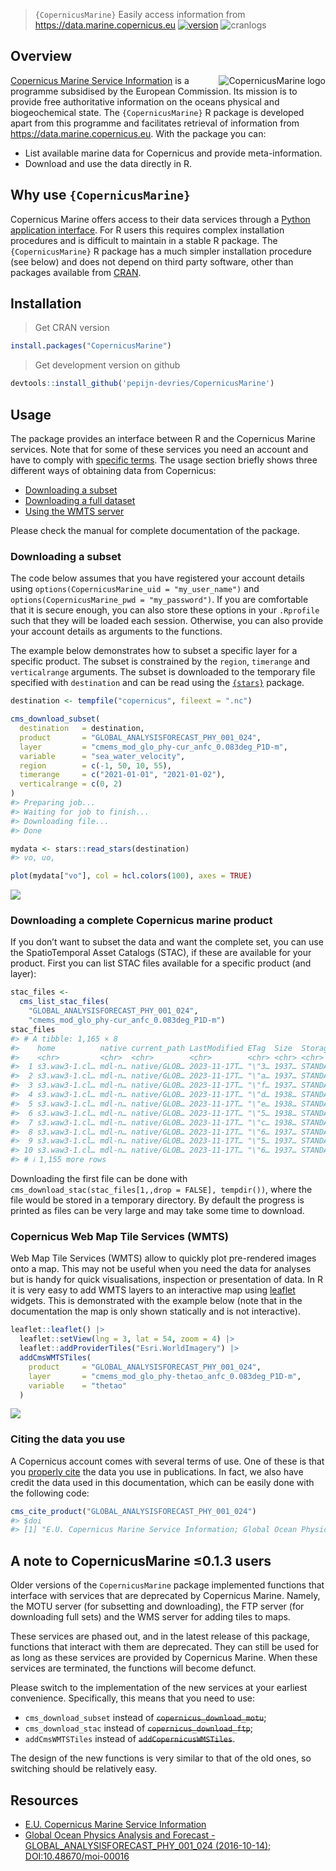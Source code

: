 
> `{CopernicusMarine}` Easily access information from
> <https://data.marine.copernicus.eu>
> [![version](https://www.r-pkg.org/badges/version/CopernicusMarine)](https://CRAN.R-project.org/package=CopernicusMarine)
> ![cranlogs](https://cranlogs.r-pkg.org/badges/CopernicusMarine)

## Overview

<a href="https://github.com/pepijn-devries/CopernicusMarine/"><img src="man/figures/logo.png" alt="CopernicusMarine logo" align="right" /></a>

[Copernicus Marine Service
Information](https://marine.copernicus.eu/about) is a programme
subsidised by the European Commission. Its mission is to provide free
authoritative information on the oceans physical and biogeochemical
state. The `{CopernicusMarine}` R package is developed apart from this
programme and facilitates retrieval of information from
<https://data.marine.copernicus.eu>. With the package you can:

- List available marine data for Copernicus and provide
  meta-information.
- Download and use the data directly in R.

## Why use `{CopernicusMarine}`

Copernicus Marine offers access to their data services through a [Python
application
interface](https://pypi.org/project/copernicus-marine-client/). For R
users this requires complex installation procedures and is difficult to
maintain in a stable R package. The `{CopernicusMarine}` R package has a
much simpler installation procedure (see below) and does not depend on
third party software, other than packages available from
[CRAN](https://cran.r-project.org/).

## Installation

> Get CRAN version

``` r
install.packages("CopernicusMarine")
```

> Get development version on github

``` r
devtools::install_github('pepijn-devries/CopernicusMarine')
```

## Usage

The package provides an interface between R and the Copernicus Marine
services. Note that for some of these services you need an account and
have to comply with [specific
terms](https://marine.copernicus.eu/user-corner/service-commitments-and-licence).
The usage section briefly shows three different ways of obtaining data
from Copernicus:

- [Downloading a subset](#sec-subset)
- [Downloading a full dataset](#sec-full)
- [Using the WMTS server](#sec-wtms)

Please check the manual for complete documentation of the package.

<h3 id="sec-subset">
Downloading a subset
</h3>

The code below assumes that you have registered your account details
using `options(CopernicusMarine_uid = "my_user_name")` and
`options(CopernicusMarine_pwd = "my_password")`. If you are comfortable
that it is secure enough, you can also store these options in your
`.Rprofile` such that they will be loaded each session. Otherwise, you
can also provide your account details as arguments to the functions.

The example below demonstrates how to subset a specific layer for a
specific product. The subset is constrained by the `region`, `timerange`
and `verticalrange` arguments. The subset is downloaded to the temporary
file specified with `destination` and can be read using the
[`{stars}`](https://r-spatial.github.io/stars/) package.

``` r
destination <- tempfile("copernicus", fileext = ".nc")

cms_download_subset(
  destination   = destination,
  product       = "GLOBAL_ANALYSISFORECAST_PHY_001_024",
  layer         = "cmems_mod_glo_phy-cur_anfc_0.083deg_P1D-m",
  variable      = "sea_water_velocity",
  region        = c(-1, 50, 10, 55),
  timerange     = c("2021-01-01", "2021-01-02"),
  verticalrange = c(0, 2)
)
#> Preparing job...
#> Waiting for job to finish...
#> Downloading file...
#> Done

mydata <- stars::read_stars(destination)
#> vo, uo,

plot(mydata["vo"], col = hcl.colors(100), axes = TRUE)
```

![](man/figures/README-download-subset-1.png)<!-- -->

<h3 id="sec-full">
Downloading a complete Copernicus marine product
</h3>

If you don’t want to subset the data and want the complete set, you can
use the SpatioTemporal Asset Catalogs (STAC), if these are available for
your product. First you can list STAC files available for a specific
product (and layer):

``` r
stac_files <-
  cms_list_stac_files(
    "GLOBAL_ANALYSISFORECAST_PHY_001_024",
    "cmems_mod_glo_phy-cur_anfc_0.083deg_P1D-m")
stac_files
#> # A tibble: 1,165 × 8
#>    home          native current_path LastModified ETag  Size  StorageClass Type 
#>    <chr>         <chr>  <chr>        <chr>        <chr> <chr> <chr>        <chr>
#>  1 s3.waw3-1.cl… mdl-n… native/GLOB… 2023-11-17T… "\"3… 1937… STANDARD     Norm…
#>  2 s3.waw3-1.cl… mdl-n… native/GLOB… 2023-11-17T… "\"a… 1937… STANDARD     Norm…
#>  3 s3.waw3-1.cl… mdl-n… native/GLOB… 2023-11-17T… "\"f… 1937… STANDARD     Norm…
#>  4 s3.waw3-1.cl… mdl-n… native/GLOB… 2023-11-17T… "\"d… 1938… STANDARD     Norm…
#>  5 s3.waw3-1.cl… mdl-n… native/GLOB… 2023-11-17T… "\"e… 1938… STANDARD     Norm…
#>  6 s3.waw3-1.cl… mdl-n… native/GLOB… 2023-11-17T… "\"5… 1938… STANDARD     Norm…
#>  7 s3.waw3-1.cl… mdl-n… native/GLOB… 2023-11-17T… "\"c… 1938… STANDARD     Norm…
#>  8 s3.waw3-1.cl… mdl-n… native/GLOB… 2023-11-17T… "\"6… 1937… STANDARD     Norm…
#>  9 s3.waw3-1.cl… mdl-n… native/GLOB… 2023-11-17T… "\"5… 1937… STANDARD     Norm…
#> 10 s3.waw3-1.cl… mdl-n… native/GLOB… 2023-11-17T… "\"6… 1937… STANDARD     Norm…
#> # ℹ 1,155 more rows
```

Downloading the first file can be done with
`cms_download_stac(stac_files[1,,drop = FALSE], tempdir())`, where the
file would be stored in a temporary directory. By default the progress
is printed as files can be very large and may take some time to
download.

<h3 id="sec-wmts">
Copernicus Web Map Tile Services (WMTS)
</h3>

Web Map Tile Services (WMTS) allow to quickly plot pre-rendered images
onto a map. This may not be useful when you need the data for analyses
but is handy for quick visualisations, inspection or presentation of
data. In R it is very easy to add WMTS layers to an interactive map
using [leaflet](https://rstudio.github.io/leaflet/) widgets. This is
demonstrated with the example below (note that in the documentation the
map is only shown statically and is not interactive).

``` r
leaflet::leaflet() |>
  leaflet::setView(lng = 3, lat = 54, zoom = 4) |>
  leaflet::addProviderTiles("Esri.WorldImagery") |>
  addCmsWMTSTiles(
    product     = "GLOBAL_ANALYSISFORECAST_PHY_001_024",
    layer       = "cmems_mod_glo_phy-thetao_anfc_0.083deg_P1D-m",
    variable    = "thetao"
  )
```

![](man/figures/README-leaflet-1.png)<!-- -->

### Citing the data you use

A Copernicus account comes with several terms of use. One of these is
that you [properly
cite](https://help.marine.copernicus.eu/en/articles/4444611-how-to-cite-copernicus-marine-products-and-services)
the data you use in publications. In fact, we also have credit the data
used in this documentation, which can be easily done with the following
code:

``` r
cms_cite_product("GLOBAL_ANALYSISFORECAST_PHY_001_024")
#> $doi
#> [1] "E.U. Copernicus Marine Service Information; Global Ocean Physics Analysis and Forecast - GLOBAL_ANALYSISFORECAST_PHY_001_024 (2016-10-14). DOI:10.48670/moi-00016"
```

<h2 id="sec-deprecated">
A note to CopernicusMarine ≤0.1.3 users
</h3>

Older versions of the `CopernicusMarine` package implemented functions
that interface with services that are deprecated by Copernicus Marine.
Namely, the MOTU server (for subsetting and downloading), the FTP server
(for downloading full sets) and the WMS server for adding tiles to maps.

These services are phased out, and in the latest release of this
package, functions that interact with them are deprecated. They can
still be used for as long as these services are provided by Copernicus
Marine. When these services are terminated, the functions will become
defunct.

Please switch to the implementation of the new services at your earliest
convenience. Specifically, this means that you need to use:

- `cms_download_subset` instead of ~~`copernicus_download_motu`~~;
- `cms_download_stac` instead of ~~`copernicus_download_ftp`~~;
- `addCmsWMTSTiles` instead of ~~`addCopernicusWMSTiles`~~.

The design of the new functions is very similar to that of the old ones,
so switching should be relatively easy.

## Resources

- [E.U. Copernicus Marine Service
  Information](https://data.marine.copernicus.eu)
- [Global Ocean Physics Analysis and Forecast -
  GLOBAL_ANALYSISFORECAST_PHY_001_024 (2016-10-14);
  DOI:10.48670/moi-00016](https://doi.org/10.48670/moi-00016)
